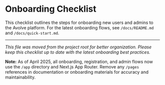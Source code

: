 # Onboarding Checklist

This checklist outlines the steps for onboarding new users and admins to the Avolve platform. For the latest onboarding flows, see `/docs/README.md` and `/docs/quick-start.md`.

---

*This file was moved from the project root for better organization. Please keep this checklist up to date with the latest onboarding best practices.*

**Note:** As of April 2025, all onboarding, registration, and admin flows now use the `/app` directory and Next.js App Router. Remove any `/pages` references in documentation or onboarding materials for accuracy and maintainability.
